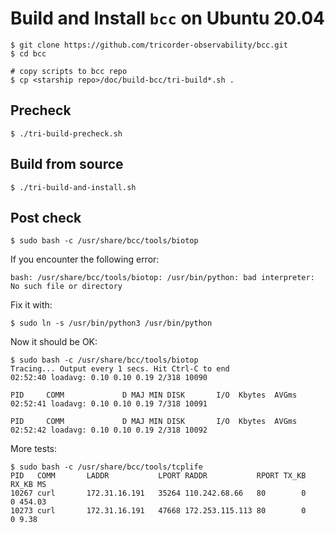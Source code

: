 # Build and Install `bcc` on Ubuntu 20.04

```shell
$ git clone https://github.com/tricorder-observability/bcc.git
$ cd bcc

# copy scripts to bcc repo
$ cp <starship repo>/doc/build-bcc/tri-build*.sh .
```

## Precheck

```shell
$ ./tri-build-precheck.sh
```

## Build from source

```shell
$ ./tri-build-and-install.sh
```

## Post check

```shell
$ sudo bash -c /usr/share/bcc/tools/biotop
```

If you encounter the following error:

```shell
bash: /usr/share/bcc/tools/biotop: /usr/bin/python: bad interpreter: No such file or directory
```

Fix it with:

```shell
$ sudo ln -s /usr/bin/python3 /usr/bin/python
```

Now it should be OK:

```shell
$ sudo bash -c /usr/share/bcc/tools/biotop
Tracing... Output every 1 secs. Hit Ctrl-C to end
02:52:40 loadavg: 0.10 0.10 0.19 2/318 10090

PID     COMM             D MAJ MIN DISK       I/O  Kbytes  AVGms
02:52:41 loadavg: 0.10 0.10 0.19 7/318 10091

PID     COMM             D MAJ MIN DISK       I/O  Kbytes  AVGms
02:52:42 loadavg: 0.10 0.10 0.19 2/318 10092
```

More tests:

```shell
$ sudo bash -c /usr/share/bcc/tools/tcplife
PID   COMM       LADDR           LPORT RADDR           RPORT TX_KB RX_KB MS
10267 curl       172.31.16.191   35264 110.242.68.66   80        0     0 454.03
10273 curl       172.31.16.191   47668 172.253.115.113 80        0     0 9.38
```
